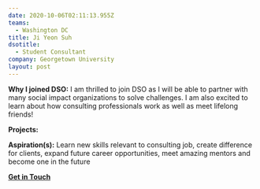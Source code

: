 ```yaml
---
date: 2020-10-06T02:11:13.955Z
teams:
  - Washington DC
title: Ji Yeon Suh
dsotitle:
  - Student Consultant
company: Georgetown University
layout: post
---
```

**Why I joined DSO:** I am thrilled to join DSO as I will be able to partner with many social impact organizations to solve challenges. I am also excited to learn about how consulting professionals work as well as meet lifelong friends! 

**Projects:** 

**Aspiration(s):** Learn new skills relevant to consulting job, create difference for clients, expand future career opportunities, meet amazing mentors and become one in the future

**[Get in Touch](mailto:jiyeonsuh@dsoglobal.org)**